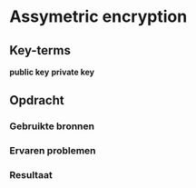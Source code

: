 # Assymetric encryption


## Key-terms 
**public key**
**private key**

## Opdracht
### Gebruikte bronnen


### Ervaren problemen


### Resultaat

